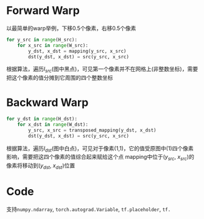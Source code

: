 # Forward Warp
以最简单的warp举例，下移0.5个像素，右移0.5个像素
```python
for y_src in range(H_src):
    for x_src in range(W_src):
        y_dst, x_dst = mapping(y_src, x_src)
        dst(y_dst, x_dst) = src(y_src, x_src)
```
根据算法，遍历$I_{src}$(图中黑点)，可见第一个像素并不在网格上(非整数坐标)，需要把这个像素的值分摊到它周围的四个整数坐标
# Backward Warp
```python
for y_dst in range(H_dst):
    for x_dst in range(W_dst):
        y_src, x_src = transposed_mapping(y_dst, x_dst)
        dst(y_dst, x_dst) = src(y_src, x_src)
```
根据算法，遍历$I_{dst}$(图中白点)，可见对于像素(1,1)，它的值受原图中(1)四个像素影响，需要把这四个像素的值综合起来赋给这个点
mapping中位于($y_{src}$, $x_{src}$)的像素将移动到($y_{dst}$, $x_{dst}$)位置

# Code
支持`numpy.ndarray`, `torch.autograd.Variable`, `tf.placeholder`, `tf.`
